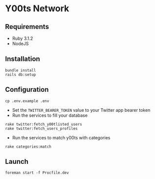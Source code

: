 # Y00ts Network

## Requirements

- Ruby 3.1.2
- NodeJS

## Installation

```
bundle install
rails db:setup
```

## Configuration

```
cp .env.example .env
```

- Set the `TWITTER_BEARER_TOKEN` value to your Twitter app bearer token
- Run the services to fill your database

```
rake twitter:fetch_y00tlisted_users
rake twitter:fetch_users_profiles
```

- Run the services to match y00ts with categories

```
rake categories:match
```

## Launch

```
foreman start -f Procfile.dev
```
